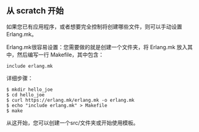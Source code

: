 ## 从 scratch 开始

如果您已有应用程序，或者想要完全控制将创建哪些文件，则可以手动设置 Erlang.mk。

Erlang.mk很容易设置：您需要做的就是创建一个文件夹，将 Erlang.mk 放入其中，然后编写一行 Makefile，其中包含：
```
include erlang.mk
```
详细步骤：
```
$ mkdir hello_joe
$ cd hello_joe
$ curl https://erlang.mk/erlang.mk -o erlang.mk
$ echo "include erlang.mk" > Makefile
$ make
```
从这开始，您可以创建一个src/文件夹或开始使用模板。